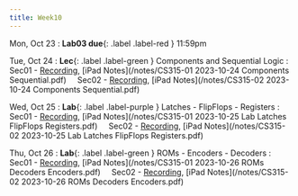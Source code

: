 ```yaml
---
title: Week10
---
```


Mon, Oct 23
: **Lab03 due**{: .label .label-red } 11:59pm

Tue, Oct 24
: **Lec**{: .label .label-green } Components and Sequential Logic
: Sec01 - [Recording](https://usfca.zoom.us/rec/share/RyFkOKKCQP0MgQYYX3FryjNOAGuw9w-xfBTB59yLU-txceK2bnxlR7vYInFEndRh.USA-OGIGs0uaB8It?startTime=1698160170000),
          [iPad Notes](/notes/CS315-01 2023-10-24 Components Sequential.pdf)
&nbsp; &nbsp;
Sec02 - [Recording](https://usfca.zoom.us/rec/share/3GSVAd2Rvd6irhNnXTawh_omcf8ZGRp49Pikctbp467cDt9YDDm3YSI4_Wbv-WXw.aVoj64RgJw21zSYz?startTime=1698183727000),
        [iPad Notes](/notes/CS315-02 2023-10-24 Components Sequential.pdf)


Wed, Oct 25
: **Lab**{: .label .label-purple } Latches - FlipFlops - Registers
: Sec01 - [Recording](https://usfca.zoom.us/rec/share/sU7S3ubkTaJJpIYFsDRwJjmnr38m6HjqFB3HWFlWqoEGG8yLHH6blFRuksnx3CTP.ve-j65aJ5th7utaO?startTime=1698277888000),
          [iPad Notes](/notes/CS315-01 2023-10-25 Lab Latches FlipFlops Registers.pdf)
&nbsp; &nbsp;
Sec02 - [Recording](https://usfca.zoom.us/rec/share/vF0RSh7Nhv-2upDmjHedUh1TNecwkTFpSoKkXWVXBxKlRJHg9wuJB3sCWjKGpPIj.tQuH7n8PT1JTHbj_?startTime=1698283848000),
        [iPad Notes](/notes/CS315-02 2023-10-25 Lab Latches FlipFlops Registers.pdf)

Thu, Oct 26
: **Lab**{: .label .label-green } ROMs - Encoders - Decoders
: Sec01 - [Recording](https://usfca.zoom.us/rec/share/bub7D8mqULw_HqDSBFvxJoXcJ6s9t8fWuqGWDLjCC0cWWWbMblTSy_uEGjF61WXe.gB12jFBSiCCbGr82?startTime=1698332903000),
          [iPad Notes](/notes/CS315-01 2023-10-26 ROMs Decoders Encoders.pdf)
&nbsp; &nbsp;
Sec02 - [Recording](https://usfca.zoom.us/rec/share/twQ1Maibd74F_zWtHVEr3AVUNVzwJAk8OaMNXFmfJ6TCQwb5dN23Ffgk9nVtUj8c.g9XbHaI325egX6v0?startTime=1698356941000),
        [iPad Notes](/notes/CS315-02 2023-10-26 ROMs Decoders Encoders.pdf)

